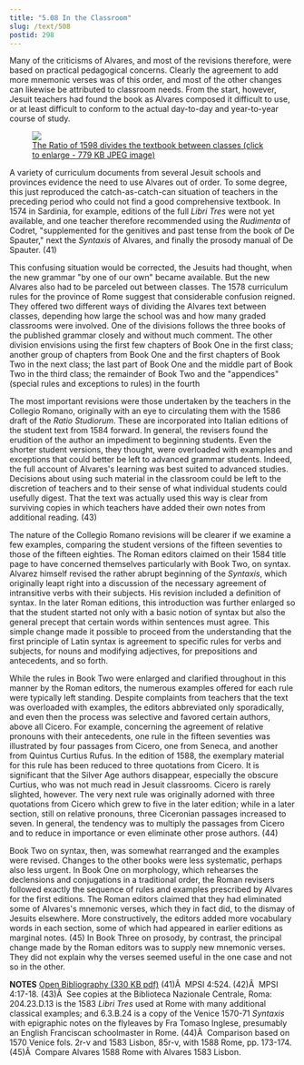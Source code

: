 ```yaml
---
title: "5.08 In the Classroom"
slug: /text/508
postid: 298
---
```

Many of the criticisms of Alvares, and most of the revisions therefore, were based on practical pedagogical concerns. Clearly the agreement to add more mnemonic verses was of this order, and most of the other changes can likewise be attributed to classroom needs. From the start, however, Jesuit teachers had found the book as Alvares composed it difficult to use, or at least difficult to conform to the actual day-to-day and year-to-year course of study.
<p style="text-align: center;"></p>


<figure class="mkdn-figure">
    <a href="/images_full/5.00_Chapter_Five/HFS_094.08.jpg" class="mkdn-image-link">
    <img class="mkdn-image" src="/images_full/5.00_Chapter_Five/HFS_094.08.jpg" />
    <figcaption class="mkdn-figcaption">The Ratio of 1598 divides the textbook between classes (click to enlarge - 779 KB JPEG image)</figcaption>
    </a>
</figure>

A variety of curriculum documents from several Jesuit schools and provinces evidence the need to use Alvares out of order. To some degree, this just reproduced the catch-as-catch-can situation of teachers in the preceding period who could not find a good comprehensive textbook. In 1574 in Sardinia, for example, editions of the full <em>Libri Tres</em> were not yet available, and one teacher therefore recommended using the <em>Rudimenta</em> of Codret, "supplemented for the genitives and past tense from the book of De Spauter," next the <em>Syntaxis</em> of Alvares, and finally the prosody manual of De Spauter. (41)

This confusing situation would be corrected, the Jesuits had thought, when the new grammar "by one of our own" became available. But the new Alvares also had to be parceled out between classes. The 1578 curriculum rules for the province of Rome suggest that considerable confusion reigned. They offered two different ways of dividing the Alvares text between classes, depending how large the school was and how many graded classrooms were involved. One of the divisions follows the three books of the published grammar closely and without much comment. The other division envisions using the first few chapters of Book One in the first class; another group of chapters from Book One and the first chapters of Book Two in the next class; the last part of Book One and the middle part of Book Two in the third class; the remainder of Book Two and the "appendices" (special rules and exceptions to rules) in the fourth 

The most important revisions were those undertaken by the teachers in the Collegio Romano, originally with an eye to circulating them with the 1586 draft of the <em>Ratio Studiorum</em>. These are incorporated into Italian editions of the student text from 1584 forward. In general, the revisers found the erudition of the author an impediment to beginning students. Even the shorter student versions, they thought, were overloaded with examples and exceptions that could better be left to advanced grammar students. Indeed, the full account of Alvares's learning was best suited to advanced studies. Decisions about using such material in the classroom could be left to the discretion of teachers and to their sense of what individual students could usefully digest. That the text was actually used this way is clear from surviving copies in which teachers have added their own notes from additional reading. (43)

The nature of the Collegio Romano revisions will be clearer if we examine a few examples, comparing the student versions of the fifteen seventies to those of the fifteen eighties. The Roman editors claimed on their 1584 title page to have concerned themselves particularly with Book Two, on syntax. Alvarez himself revised the rather abrupt beginning of the <em>Syntaxis</em>, which originally leapt right into a discussion of the necessary agreement of intransitive verbs with their subjects. His revision included a definition of syntax. In the later Roman editions, this introduction was further enlarged so that the student started not only with a basic notion of syntax but also the general precept that certain words within sentences must agree. This simple change made it possible to proceed from the understanding that the first principle of Latin syntax is agreement to specific rules for verbs and subjects, for nouns and modifying adjectives, for prepositions and antecedents, and so forth.

While the rules in Book Two were enlarged and clarified throughout in this manner by the Roman editors, the numerous examples offered for each rule were typically left standing. Despite complaints from teachers that the text was overloaded with examples, the editors abbreviated only sporadically, and even then the process was selective and favored certain authors, above all Cicero. For example, concerning the agreement of relative pronouns with their antecedents, one rule in the fifteen seventies was illustrated by four passages from Cicero, one from Seneca, and another from Quintus Curtius Rufus. In the edition of 1588, the exemplary material for this rule has been reduced to three quotations from Cicero. It is significant that the Silver Age authors disappear, especially the obscure Curtius, who was not much read in Jesuit classrooms. Cicero is rarely slighted, however. The very next rule was originally adorned with three quotations from Cicero which grew to five in the later edition; while in a later section, still on relative pronouns, three Ciceronian passages increased to seven. In general, the tendency was to multiply the passages from Cicero and to reduce in importance or even eliminate other prose authors. (44)

Book Two on syntax, then, was somewhat rearranged and the examples were revised. Changes to the other books were less systematic, perhaps also less urgent. In Book One on morphology, which rehearses the declensions and conjugations in a traditional order, the Roman revisers followed exactly the sequence of rules and examples prescribed by Alvares for the first editions. The Roman editors claimed that they had eliminated some of Alvares's mnemonic verses, which they in fact did, to the dismay of Jesuits elsewhere. More constructively, the editors added more vocabulary words in each section, some of which had appeared in earlier editions as marginal notes. (45) In Book Three on prosody, by contrast, the principal change made by the Roman editors was to supply new mnemonic verses. They did not explain why the verses seemed useful in the one case and not so in the other.

<strong>NOTES</strong>
<a href="http://www.humanismforsale.org/bibliography.pdf" target="new">Open Bibliography (330 KB pdf)</a>
(41)Â  MPSI 4:524.
(42)Â  MPSI 4:17-18.
(43)Â  See copies at the Biblioteca Nazionale Centrale, Roma: 204.23.D.13 is the 1583 <em>Libri Tres</em> used at Rome with many additional classical examples; and 6.3.B.24 is a copy of the Venice 1570-71 <em>Syntaxis</em> with epigraphic notes on the flyleaves by Fra Tomaso Inglese, presumably an English Franciscan schoolmaster in Rome.
(44)Â  Comparison based on 1570 Venice fols. 2r-v and 1583 Lisbon, 85r-v, with 1588 Rome, pp. 173-174.
(45)Â  Compare Alvares 1588 Rome with Alvares 1583 Lisbon.
